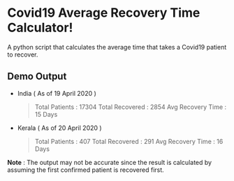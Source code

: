 # Covid19 Average Recovery Time Calculator!

A python script that calculates the average time that takes a Covid19 patient to recover.

## Demo Output

- India ( As of 19 April 2020 )
	> Total Patients : 17304
		Total Recovered : 2854
		Avg Recovery Time : 15 Days

- Kerala ( As of 20 April 2020 )
	> Total Patients : 407
	  Total Recovered : 291
	   Avg Recovery Time : 16 Days

**Note** :  The output may not be accurate since the result is calculated by assuming the first confirmed patient is recovered first.
